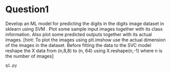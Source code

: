 # Question1
Develop an ML model for predicting the digits in the digits image dataset in
sklearn using SVM . Plot some sample input images together with its class
information. Also plot some predicted outputs together with its actual
images.
[hint: To plot the images using plt.imshow use the actual dimension of the
images in the dataset. Before fitting the data to the SVC model reshape the
X data from (n,8,8) to (n, 64) using X.reshape(n,-1) where n is the number of
images]
```
q1.py
```
